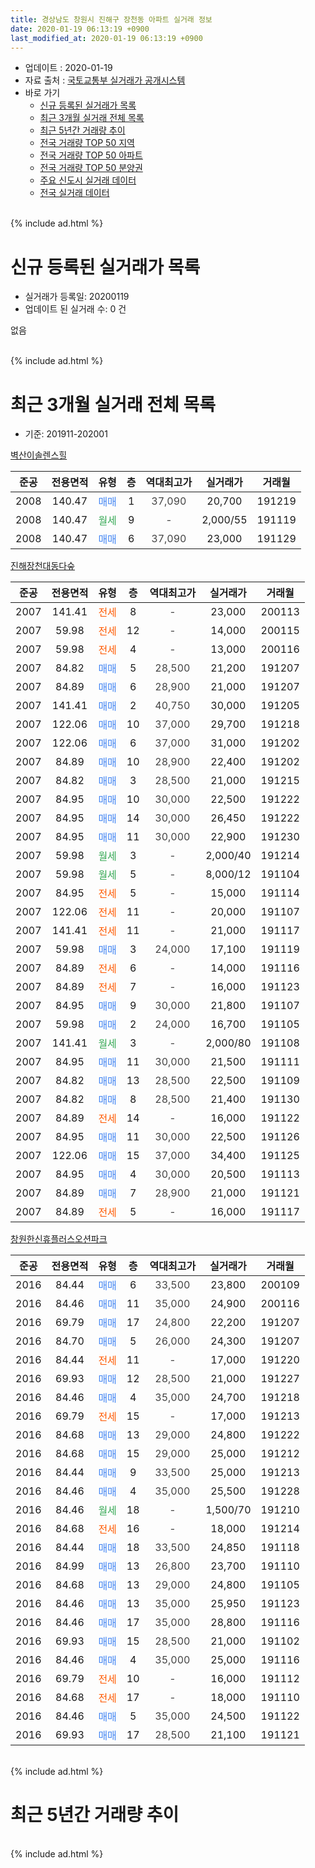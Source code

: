 ```yaml
---
title: 경상남도 창원시 진해구 장천동 아파트 실거래 정보
date: 2020-01-19 06:13:19 +0900
last_modified_at: 2020-01-19 06:13:19 +0900
---
```


* 업데이트 : 2020-01-19
* 자료 출처 : [국토교통부 실거래가 공개시스템](http://rt.molit.go.kr)
* 바로 가기
    * [신규 등록된 실거래가 목록](#신규-등록된-실거래가-목록)
    * [최근 3개월 실거래 전체 목록](#최근-3개월-실거래-전체-목록)
    * [최근 5년간 거래량 추이](#최근-5년간-거래량-추이)
    * [전국 거래량 TOP 50 지역](https://apt-info.github.io/apt-trade-info/최근-3개월-전국에서-가장-거래가-많이-발생한-지역)
    * [전국 거래량 TOP 50 아파트](https://apt-info.github.io/apt-trade-info/최근-3개월-전국에서-가장-거래가-많이-발생한-아파트)
    * [전국 거래량 TOP 50 분양권](https://apt-info.github.io/apt-trade-info/최근-3개월-전국에서-가장-거래가-많이-발생한-분양권)
    * [주요 신도시 실거래 데이터](https://apt-info.github.io/apt-trade-info/주요-신도시)
    * [전국 실거래 데이터](https://apt-info.github.io/apt-trade-info/전국)
<br>
{% include ad.html %}
<br>

# 신규 등록된 실거래가 목록
* 실거래가 등록일: 20200119
* 업데이트 된 실거래 수: 0 건

없음

<br>
{% include ad.html %}
<br>

# 최근 3개월 실거래 전체 목록
* 기준: 201911-202001


[벽산이솔렌스힐](https://search.naver.com/search.naver?query=%EA%B2%BD%EC%83%81%EB%82%A8%EB%8F%84+%EC%B0%BD%EC%9B%90%EC%8B%9C+%EC%A7%84%ED%95%B4%EA%B5%AC+%EC%9E%A5%EC%B2%9C%EB%8F%99+%EB%B2%BD%EC%82%B0%EC%9D%B4%EC%86%94%EB%A0%8C%EC%8A%A4%ED%9E%90)

|준공|전용면적|유형|층|역대최고가|실거래가|거래월|
|:---:|:---:|:---:|:---:|:---:|:---:|:---:|
|2008|140.47|<span style="color:#4285f3">매매</span>|1|<span style="color:#444444">37,090</span>|20,700|191219|
|2008|140.47|<span style="color:#34a853">월세</span>|9|<span style="color:#444444">-</span>|2,000/55|191119|
|2008|140.47|<span style="color:#4285f3">매매</span>|6|<span style="color:#444444">37,090</span>|23,000|191129|

[진해장천대동다숲](https://search.naver.com/search.naver?query=%EA%B2%BD%EC%83%81%EB%82%A8%EB%8F%84+%EC%B0%BD%EC%9B%90%EC%8B%9C+%EC%A7%84%ED%95%B4%EA%B5%AC+%EC%9E%A5%EC%B2%9C%EB%8F%99+%EC%A7%84%ED%95%B4%EC%9E%A5%EC%B2%9C%EB%8C%80%EB%8F%99%EB%8B%A4%EC%88%B2)

|준공|전용면적|유형|층|역대최고가|실거래가|거래월|
|:---:|:---:|:---:|:---:|:---:|:---:|:---:|
|2007|141.41|<span style="color:#ff5a00">전세</span>|8|<span style="color:#444444">-</span>|23,000|200113|
|2007|59.98|<span style="color:#ff5a00">전세</span>|12|<span style="color:#444444">-</span>|14,000|200115|
|2007|59.98|<span style="color:#ff5a00">전세</span>|4|<span style="color:#444444">-</span>|13,000|200116|
|2007|84.82|<span style="color:#4285f3">매매</span>|5|<span style="color:#444444">28,500</span>|21,200|191207|
|2007|84.89|<span style="color:#4285f3">매매</span>|6|<span style="color:#444444">28,900</span>|21,000|191207|
|2007|141.41|<span style="color:#4285f3">매매</span>|2|<span style="color:#444444">40,750</span>|30,000|191205|
|2007|122.06|<span style="color:#4285f3">매매</span>|10|<span style="color:#444444">37,000</span>|29,700|191218|
|2007|122.06|<span style="color:#4285f3">매매</span>|6|<span style="color:#444444">37,000</span>|31,000|191202|
|2007|84.89|<span style="color:#4285f3">매매</span>|10|<span style="color:#444444">28,900</span>|22,400|191202|
|2007|84.82|<span style="color:#4285f3">매매</span>|3|<span style="color:#444444">28,500</span>|21,000|191215|
|2007|84.95|<span style="color:#4285f3">매매</span>|10|<span style="color:#444444">30,000</span>|22,500|191222|
|2007|84.95|<span style="color:#4285f3">매매</span>|14|<span style="color:#444444">30,000</span>|26,450|191222|
|2007|84.95|<span style="color:#4285f3">매매</span>|11|<span style="color:#444444">30,000</span>|22,900|191230|
|2007|59.98|<span style="color:#34a853">월세</span>|3|<span style="color:#444444">-</span>|2,000/40|191214|
|2007|59.98|<span style="color:#34a853">월세</span>|5|<span style="color:#444444">-</span>|8,000/12|191104|
|2007|84.95|<span style="color:#ff5a00">전세</span>|5|<span style="color:#444444">-</span>|15,000|191114|
|2007|122.06|<span style="color:#ff5a00">전세</span>|11|<span style="color:#444444">-</span>|20,000|191107|
|2007|141.41|<span style="color:#ff5a00">전세</span>|11|<span style="color:#444444">-</span>|21,000|191117|
|2007|59.98|<span style="color:#4285f3">매매</span>|3|<span style="color:#444444">24,000</span>|17,100|191119|
|2007|84.89|<span style="color:#ff5a00">전세</span>|6|<span style="color:#444444">-</span>|14,000|191116|
|2007|84.89|<span style="color:#ff5a00">전세</span>|7|<span style="color:#444444">-</span>|16,000|191123|
|2007|84.95|<span style="color:#4285f3">매매</span>|9|<span style="color:#444444">30,000</span>|21,800|191107|
|2007|59.98|<span style="color:#4285f3">매매</span>|2|<span style="color:#444444">24,000</span>|16,700|191105|
|2007|141.41|<span style="color:#34a853">월세</span>|3|<span style="color:#444444">-</span>|2,000/80|191108|
|2007|84.95|<span style="color:#4285f3">매매</span>|11|<span style="color:#444444">30,000</span>|21,500|191111|
|2007|84.82|<span style="color:#4285f3">매매</span>|13|<span style="color:#444444">28,500</span>|22,500|191109|
|2007|84.82|<span style="color:#4285f3">매매</span>|8|<span style="color:#444444">28,500</span>|21,400|191130|
|2007|84.89|<span style="color:#ff5a00">전세</span>|14|<span style="color:#444444">-</span>|16,000|191122|
|2007|84.95|<span style="color:#4285f3">매매</span>|11|<span style="color:#444444">30,000</span>|22,500|191126|
|2007|122.06|<span style="color:#4285f3">매매</span>|15|<span style="color:#444444">37,000</span>|34,400|191125|
|2007|84.95|<span style="color:#4285f3">매매</span>|4|<span style="color:#444444">30,000</span>|20,500|191113|
|2007|84.89|<span style="color:#4285f3">매매</span>|7|<span style="color:#444444">28,900</span>|21,000|191121|
|2007|84.89|<span style="color:#ff5a00">전세</span>|5|<span style="color:#444444">-</span>|16,000|191117|

[창원한신휴플러스오션파크](https://search.naver.com/search.naver?query=%EA%B2%BD%EC%83%81%EB%82%A8%EB%8F%84+%EC%B0%BD%EC%9B%90%EC%8B%9C+%EC%A7%84%ED%95%B4%EA%B5%AC+%EC%9E%A5%EC%B2%9C%EB%8F%99+%EC%B0%BD%EC%9B%90%ED%95%9C%EC%8B%A0%ED%9C%B4%ED%94%8C%EB%9F%AC%EC%8A%A4%EC%98%A4%EC%85%98%ED%8C%8C%ED%81%AC)

|준공|전용면적|유형|층|역대최고가|실거래가|거래월|
|:---:|:---:|:---:|:---:|:---:|:---:|:---:|
|2016|84.44|<span style="color:#4285f3">매매</span>|6|<span style="color:#444444">33,500</span>|23,800|200109|
|2016|84.46|<span style="color:#4285f3">매매</span>|11|<span style="color:#444444">35,000</span>|24,900|200116|
|2016|69.79|<span style="color:#4285f3">매매</span>|17|<span style="color:#444444">24,800</span>|22,200|191207|
|2016|84.70|<span style="color:#4285f3">매매</span>|5|<span style="color:#444444">26,000</span>|24,300|191207|
|2016|84.44|<span style="color:#ff5a00">전세</span>|11|<span style="color:#444444">-</span>|17,000|191220|
|2016|69.93|<span style="color:#4285f3">매매</span>|12|<span style="color:#444444">28,500</span>|21,000|191227|
|2016|84.46|<span style="color:#4285f3">매매</span>|4|<span style="color:#444444">35,000</span>|24,700|191218|
|2016|69.79|<span style="color:#ff5a00">전세</span>|15|<span style="color:#444444">-</span>|17,000|191213|
|2016|84.68|<span style="color:#4285f3">매매</span>|13|<span style="color:#444444">29,000</span>|24,800|191222|
|2016|84.68|<span style="color:#4285f3">매매</span>|15|<span style="color:#444444">29,000</span>|25,000|191212|
|2016|84.44|<span style="color:#4285f3">매매</span>|9|<span style="color:#444444">33,500</span>|25,000|191213|
|2016|84.46|<span style="color:#4285f3">매매</span>|4|<span style="color:#444444">35,000</span>|25,500|191228|
|2016|84.46|<span style="color:#34a853">월세</span>|18|<span style="color:#444444">-</span>|1,500/70|191210|
|2016|84.68|<span style="color:#ff5a00">전세</span>|16|<span style="color:#444444">-</span>|18,000|191214|
|2016|84.44|<span style="color:#4285f3">매매</span>|18|<span style="color:#444444">33,500</span>|24,850|191118|
|2016|84.99|<span style="color:#4285f3">매매</span>|13|<span style="color:#444444">26,800</span>|23,700|191110|
|2016|84.68|<span style="color:#4285f3">매매</span>|13|<span style="color:#444444">29,000</span>|24,800|191105|
|2016|84.46|<span style="color:#4285f3">매매</span>|13|<span style="color:#444444">35,000</span>|25,950|191123|
|2016|84.46|<span style="color:#4285f3">매매</span>|17|<span style="color:#444444">35,000</span>|28,800|191116|
|2016|69.93|<span style="color:#4285f3">매매</span>|15|<span style="color:#444444">28,500</span>|21,000|191102|
|2016|84.46|<span style="color:#4285f3">매매</span>|4|<span style="color:#444444">35,000</span>|25,000|191116|
|2016|69.79|<span style="color:#ff5a00">전세</span>|10|<span style="color:#444444">-</span>|16,000|191112|
|2016|84.68|<span style="color:#ff5a00">전세</span>|17|<span style="color:#444444">-</span>|18,000|191110|
|2016|84.46|<span style="color:#4285f3">매매</span>|5|<span style="color:#444444">35,000</span>|24,500|191122|
|2016|69.93|<span style="color:#4285f3">매매</span>|17|<span style="color:#444444">28,500</span>|21,100|191121|


<br>
{% include ad.html %}
<br>

# 최근 5년간 거래량 추이


<div style="width:100%;">
    <canvas id="deal_progress" height="200"></canvas>
</div>

<script>
new Chart(document.getElementById("deal_progress"), {
    type: 'line',
    data: {
        labels: ['201501','201502','201503','201504','201505','201506','201507','201508','201509','201510','201511','201512','201601','201602','201603','201604','201605','201606','201607','201608','201609','201610','201611','201612','201701','201702','201703','201704','201705','201706','201707','201708','201709','201710','201711','201712','201801','201802','201803','201804','201805','201806','201807','201808','201809','201810','201811','201812','201901','201902','201903','201904','201905','201906','201907','201908','201909','201910','201911','201912','202001'],
        datasets: [{
            label: '매매',
            pointRadius: 1,
            data: [9, 8, 12, 8, 6, 7, 6, 5, 6, 11, 8, 8, 4, 4, 4, 6, 3, 4, 12, 8, 17, 9, 8, 11, 2, 9, 3, 2, 5, 12, 7, 14, 8, 5, 9, 6, 12, 7, 9, 9, 4, 6, 8, 4, 12, 12, 6, 5, 10, 10, 11, 11, 8, 18, 14, 7, 16, 14, 20, 19, 2],
            borderColor: "rgba(255, 201, 14, 1)",
            backgroundColor: "rgba(255, 201, 14, 0.5)",
            fill: false,
            lineTension: 0
        },{
            label: '전월세',
            pointRadius: 1,
            data: [5, 7, 8, 5, 1, 4, 6, 3, 5, 5, 9, 4, 5, 12, 18, 24, 42, 38, 41, 25, 12, 11, 8, 2, 10, 4, 5, 4, 7, 6, 4, 6, 6, 7, 8, 10, 11, 17, 17, 18, 23, 19, 18, 12, 14, 11, 9, 6, 7, 12, 10, 5, 8, 8, 8, 6, 6, 8, 12, 5, 3],
            borderColor: "rgba(0, 141, 185, 1)",
            backgroundColor: "rgba(0, 141, 185, 0.5)",
            fill: false,
            lineTension: 0
        }
        ]
    },
    options: {
        responsive: true,
        title: {
            display: false
        },
        tooltips: {
            mode: 'index',
            intersect: false
        },
        hover: {
            mode: 'nearest',
            intersect: true
        },
        scales: {
            xAxes: [{
                display: true,
                scaleLabel: {
                    display: true,
                    labelString: '년/월'
                }
            }],
            yAxes: [{
                display: true,
                ticks: {
                    suggestedMin: 0,
                },
                scaleLabel: {
                    display: true,
                    labelString: '실거래 수'
                }
            }]
        }
    }
});

</script>


<br>
{% include ad.html %}
<br>

